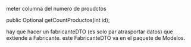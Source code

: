 meter columna del numero de proudctos

public Optional<Integer> getCountProductos(int id);

hay que hacer un fabricanteDTO (es solo par atrasportar datos)
que extiende a Fabricante. este FabricanteDTO va en el paquete de Modelos.


